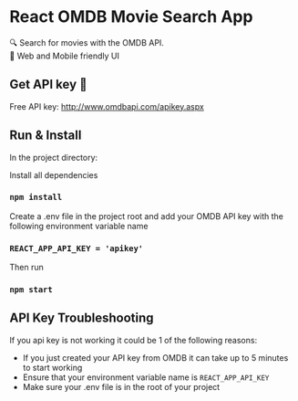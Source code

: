 # React OMDB Movie Search App

🔍 Search for movies with the OMDB API.   
📱  Web and Mobile friendly UI

## Get API key 🔑
Free API key: http://www.omdbapi.com/apikey.aspx

## Run & Install

In the project directory:

Install all dependencies
### `npm install`

Create a .env file in the project root and add your OMDB API key with the following environment variable name
### `REACT_APP_API_KEY = 'apikey'`

Then run
### `npm start`

## API Key Troubleshooting

If you api key is not working it could be 1 of the following reasons:  

- If you just created your API key from OMDB it can take up to 5 minutes to start working
- Ensure that your environment variable name is `REACT_APP_API_KEY`
- Make sure your .env file is in the root of your project
